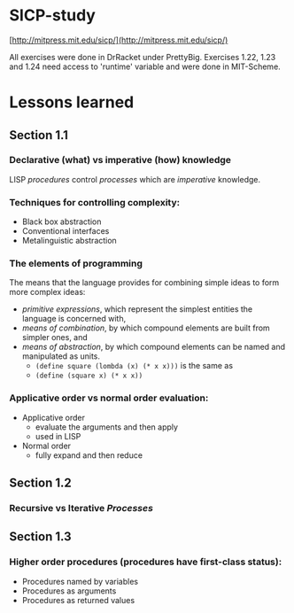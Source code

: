# SICP-study

[http://mitpress.mit.edu/sicp/](http://mitpress.mit.edu/sicp/)

All exercises were done in DrRacket under PrettyBig. Exercises 1.22, 1.23  and 1.24 need access to 'runtime' variable and were done in MIT-Scheme.

# Lessons learned

## Section 1.1

### Declarative (what) vs imperative (how) knowledge

LISP *procedures* control *processes* which are *imperative* knowledge.

### Techniques for controlling complexity:

* Black box abstraction
* Conventional interfaces
* Metalinguistic abstraction

### The elements of programming

The means that the language provides for combining simple ideas to form more complex ideas:

* *primitive expressions*, which represent the simplest entities the language is concerned with,
* *means of combination*, by which compound elements are built from simpler ones, and
* *means of abstraction*, by which compound elements can be named and manipulated as units.
	* `(define square (lombda (x) (* x x)))` is the same as
	* `(define (square x) (* x x))`

### Applicative order vs normal order evaluation:

* Applicative order
	* evaluate the arguments and then apply
	* used in LISP
* Normal order
	* fully expand and then reduce


## Section 1.2

### Recursive vs Iterative *Processes*


## Section 1.3

### Higher order procedures (procedures have first-class status):

* Procedures named by variables
* Procedures as arguments
* Procedures as returned values
